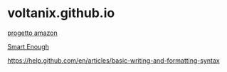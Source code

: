# voltanix.github.io

[progetto amazon](/primo-progetto/)

[Smart Enough](/smart-enough/)

https://help.github.com/en/articles/basic-writing-and-formatting-syntax
